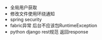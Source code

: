 - 全局用户获取
- 修改文件使用环绕通知
- spring security  
- fabric异常  后台不应该包RuntimeException
- python django rest规范 返回response
